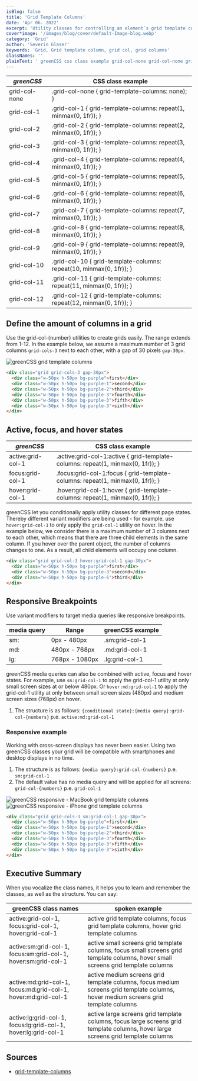 ```yaml
---
isBlog: false
title: 'Grid Template Columns'
date: 'Apr 06. 2022'
excerpt: 'Utility classes for controlling an element`s grid template columns.'
cover*image: '/images/blog/cover/default-Image-blog.webp'
category: 'Grid'
author: 'Severin Glaser'
keywords: 'Grid, Grid template column, grid col, grid columns'
classNames: ''
plainText: ' greenCSS css class example grid-col-none grid-col-none grid-template-columns: none ; grid-col-1 grid-col-1 grid-template-columns: repeat 1 minmax 0 1fr ; grid-col-2 grid-col-2 grid-template-columns: repeat 2 minmax 0 1fr ; grid-col-3 grid-col-3 grid-template-columns: repeat 3 minmax 0 1fr ; grid-col-4 grid-col-4 grid-template-columns: repeat 4 minmax 0 1fr ; grid-col-5 grid-col-5 grid-template-columns: repeat 5 minmax 0 1fr ; grid-col-6 grid-col-6 grid-template-columns: repeat 6 minmax 0 1fr ; grid-col-7 grid-col-7 grid-template-columns: repeat 7 minmax 0 1fr ; grid-col-8 grid-col-8 grid-template-columns: repeat 8 minmax 0 1fr ; grid-col-9 grid-col-9 grid-template-columns: repeat 9 minmax 0 1fr ; grid-col-10 grid-col-10 grid-template-columns: repeat 10 minmax 0 1fr ; grid-col-11 grid-col-11 grid-template-columns: repeat 11 minmax 0 1fr ; grid-col-12 grid-col-12 grid-template-columns: repeat 12 minmax 0 1fr ; define the amount of columns in a grid use the grid-col number utilities to create grids easily the range extends from 1-12 in the example below we assume a maximum number of 3 grid columns `grid-cols-3` next to each other with a gap of 30 pixels `gap-30px` ! greenCSS grid template columns images docs Flexbox-columns webp?style=centerme  active focus and hover states greenCSS css class example active:grid-col-1 active :grid-col-1:active grid-template-columns: repeat 1 minmax 0 1fr ; focus:grid-col-1 focus :grid-col-1:focus grid-template-columns: repeat 1 minmax 0 1fr ; hover:grid-col-1 hover :grid-col-1:hover grid-template-columns: repeat 1 minmax 0 1fr ; greenCSS let you conditionally apply utility classes for different page states thereby different variant modifiers are being used for example use `hover:grid-col-1` to only apply the `grid-col-1` utility on hover in the example below we consider there is a maximum number of 3 columns next to each other which means that there are three child elements in the same column if you hover over the parent object the number of columns changes to one as a result all child elements will occupy one column  responsive breakpoints use variant modifiers to target media queries like responsive breakpoints media query range greenCSS example sm: 0px 480px sm:grid-col-1 md: 480px 768px md:grid-col-1 lg: 768px 1080px lg:grid-col-1 greenCSS media queries can also be combined with active focus and hover states for example use `sm:grid-col-1` to apply the grid-col-1 utility at only small screen sizes at or below 480px or `hover:md:grid-col-1` to apply the grid-col-1 utility at only between small screen sizes 480px and medium screen sizes 768px on hover 1 the structure is as follows: ` conditional state : media query :grid-col numbers ` p e `active:md:grid-col-1` responsive example working with cross-screen displays has never been easier using two greenCSS classes your grid will be compatible with smartphones and desktop displays in no time 1 the structure is as follows: ` media query :grid-col numbers ` p e `sm:grid-col-1` 1 the default value has no media query and will be applied for all screens: `grid-col numbers ` p e `grid-col-1` ! greenCSS responsive macbook grid template columns images docs flex macbook-grid-columns webp?style=centerme ! greenCSS responsive iphone grid template columns images docs flex iphone-grid-columns webp?style=centerme  executive summary when you vocalize the class names it helps you to learn and remember the classes as well as the structure you can say: greenCSS class names spoken example active:grid-col-1 focus:grid-col-1 hover:grid-col-1 active grid template columns focus grid template columns hover grid template columns active:sm:grid-col-1 focus:sm:grid-col-1 hover:sm:grid-col-1 active small screens grid template columns focus small screens grid template columns hover small screens grid template columns active:md:grid-col-1 focus:md:grid-col-1 hover:md:grid-col-1 active medium screens grid template columns focus medium screens grid template columns hover medium screens grid template columns active:lg:grid-col-1 focus:lg:grid-col-1 hover:lg:grid-col-1 active large screens grid template columns focus large screens grid template columns hover large screens grid template columns sources grid-template-columns https: developer mozilla org en-us docs web css grid-template-columns '
---
```


| _greenCSS_    | CSS class example                                                   |
| ------------- | ------------------------------------------------------------------- |
| grid-col-none | .grid-col-none { grid-template-columns: none); }                    |
| grid-col-1    | .grid-col-1 { grid-template-columns: repeat(1, minmax(0, 1fr)); }   |
| grid-col-2    | .grid-col-2 { grid-template-columns: repeat(2, minmax(0, 1fr)); }   |
| grid-col-3    | .grid-col-3 { grid-template-columns: repeat(3, minmax(0, 1fr)); }   |
| grid-col-4    | .grid-col-4 { grid-template-columns: repeat(4, minmax(0, 1fr)); }   |
| grid-col-5    | .grid-col-5 { grid-template-columns: repeat(5, minmax(0, 1fr)); }   |
| grid-col-6    | .grid-col-6 { grid-template-columns: repeat(6, minmax(0, 1fr)); }   |
| grid-col-7    | .grid-col-7 { grid-template-columns: repeat(7, minmax(0, 1fr)); }   |
| grid-col-8    | .grid-col-8 { grid-template-columns: repeat(8, minmax(0, 1fr)); }   |
| grid-col-9    | .grid-col-9 { grid-template-columns: repeat(9, minmax(0, 1fr)); }   |
| grid-col-10   | .grid-col-10 { grid-template-columns: repeat(10, minmax(0, 1fr)); } |
| grid-col-11   | .grid-col-11 { grid-template-columns: repeat(11, minmax(0, 1fr)); } |
| grid-col-12   | .grid-col-12 { grid-template-columns: repeat(12, minmax(0, 1fr)); } |

## Define the amount of columns in a grid

Use the grid-col-{number} utilities to create grids easily. The range extends from 1-12. In the example below, we assume a maximum number of 3 grid columns `grid-cols-3` next to each other, with a gap of 30 pixels `gap-30px`.

![greenCSS grid template columns](/images/docs/flex/grid-columns.webp?style=centerme)

```html
<div class="grid grid-cols-3 gap-30px">
  <div class="w-50px h-50px bg-purple">first</div>
  <div class="w-50px h-50px bg-purple-1">second</div>
  <div class="w-50px h-50px bg-purple-2">third</div>
  <div class="w-50px h-50px bg-purple-3">fourth</div>
  <div class="w-50px h-50px bg-purple-3">fifth</div>
  <div class="w-50px h-50px bg-purple-3">sixth</div>
</div>
```

## Active, focus, and hover states

| _greenCSS_        | CSS class example                                                                |
| ----------------- | -------------------------------------------------------------------------------- |
| active:grid-col-1 | .active\:grid-col-1:active { grid-template-columns: repeat(1, minmax(0, 1fr)); } |
| focus:grid-col-1  | .focus\:grid-col-1:focus { grid-template-columns: repeat(1, minmax(0, 1fr)); }   |
| hover:grid-col-1  | .hover\:grid-col-1:hover { grid-template-columns: repeat(1, minmax(0, 1fr)); }   |

greenCSS let you conditionally apply utility classes for different page states. Thereby different variant modifiers are being used - for example, use `hover:grid-col-1` to only apply the `grid-col-1` utility on hover. In the example below, we consider there is a maximum number of 3 columns next to each other, which means that there are three child elements in the same column. If you hover over the parent object, the number of columns changes to one. As a result, all child elements will occupy one column.

```html
<div class="grid grid-col-3 hover:grid-col-1 gap-30px">
  <div class="w-50px h-50px bg-purple">first</div>
  <div class="w-50px h-50px bg-purple-3">second</div>
  <div class="w-50px h-50px bg-purple-6">third</div>
</div>
```

## Responsive Breakpoints

Use variant modifiers to target media queries like responsive breakpoints.

| media query | Range          | greenCSS example |
| ----------- | -------------- | ---------------- |
| sm:         | 0px - 480px    | .sm:grid-col-1   |
| md:         | 480px - 768px  | .md:grid-col-1   |
| lg:         | 768px - 1080px | .lg:grid-col-1   |

greenCSS media queries can also be combined with active, focus and hover states. For example, use `sm:grid-col-1` to apply the grid-col-1 utility at only small screen sizes at or below 480px. Or `hover:md:grid-col-1` to apply the grid-col-1 utility at only between small screen sizes (480px) and medium screen sizes (768px) on hover.

1. The structure is as follows: `{conditional state}:{media query}:grid-col-{numbers}` p.e. `active:md:grid-col-1`

### Responsive example

Working with cross-screen displays has never been easier. Using two greenCSS classes your grid will be compatible with smartphones and desktop displays in no time.

1. The structure is as follows: `{media query}:grid-col-{numbers}` p.e. `sm:grid-col-1`
1. The default value has no media query and will be applied for all screens: `grid-col-{numbers}` p.e. `grid-col-1`

![greenCSS responsive - MacBook grid template columns](/images/docs/flex/MacBook-grid-columns.webp?style=centerme)
![greenCSS responsive - iPhone grid template columns](/images/docs/flex/iPhone-grid-columns.webp?style=centerme)

```html
<div class="grid grid-cols-3 sm:grid-col-1 gap-30px">
  <div class="w-50px h-50px bg-purple">first</div>
  <div class="w-50px h-50px bg-purple-1">second</div>
  <div class="w-50px h-50px bg-purple-2">third</div>
  <div class="w-50px h-50px bg-purple-3">fourth</div>
  <div class="w-50px h-50px bg-purple-3">fifth</div>
  <div class="w-50px h-50px bg-purple-3">sixth</div>
</div>
```

## Executive Summary

When you vocalize the class names, it helps you to learn and remember the classes, as well as the structure. You can say:

| greenCSS class names                                           | spoken example                                                                                                                      |
| -------------------------------------------------------------- | ----------------------------------------------------------------------------------------------------------------------------------- |
| active:grid-col-1, focus:grid-col-1, hover:grid-col-1          | active grid template columns, focus grid template columns, hover grid template columns                                              |
| active:sm:grid-col-1, focus:sm:grid-col-1, hover:sm:grid-col-1 | active small screens grid template columns, focus small screens grid template columns, hover small screens grid template columns    |
| active:md:grid-col-1, focus:md:grid-col-1, hover:md:grid-col-1 | active medium screens grid template columns, focus medium screens grid template columns, hover medium screens grid template columns |
| active:lg:grid-col-1, focus:lg:grid-col-1, hover:lg:grid-col-1 | active large screens grid template columns, focus large screens grid template columns, hover large screens grid template columns    |

## Sources

- [grid-template-columns](https://developer.mozilla.org/en-US/docs/Web/CSS/grid-template-columns)
